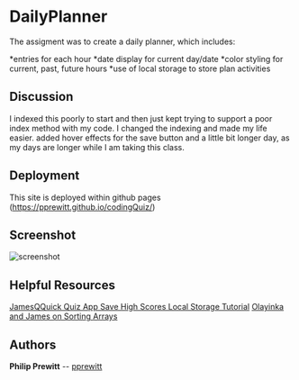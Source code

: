 # DailyPlanner

The assigment was to create a daily planner, which includes:
   
   *entries for each hour
   *date display for current day/date
   *color styling for current, past, future hours
   *use of local storage to store plan activities

## Discussion

I indexed this poorly to start and then just kept trying to support a poor index method with my code. I changed the indexing and made my life easier. added hover effects for the save button and a little bit longer day, as my days are longer while I am taking this class. 


## Deployment

This site is deployed within github pages (https://pprewitt.github.io/codingQuiz/)

## Screenshot
![screenshot](codingQuiz.png?raw=true)


## Helpful Resources
[JamesQQuick Quiz App Save High Scores Local Storage Tutorial](https://www.youtube.com/watch?v=DFhmNLKwwGw&t=389s)
[Olayinka and James on Sorting Arrays](https://www.sitepoint.com/sort-an-array-of-objects-in-javascript/ )

## Authors

**Philip Prewitt** -- [pprewitt](https://github.com/pprewitt)


